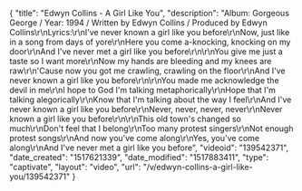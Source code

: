 {
    "title": "Edwyn Collins - A Girl Like You",
    "description": "Album: Gorgeous George \/ Year: 1994 \/ Written by Edwyn Collins \/ Produced by Edwyn Collins\r\nLyrics:\r\nI've never known a girl like you before\r\nNow, just like in a song from days of yore\r\nHere you come a-knocking, knocking on my door\r\nAnd I've never met a girl like you before\r\n\r\nYou give me just a taste so I want more\r\nNow my hands are bleeding and my knees are raw\r\n'Cause now you got me crawling, crawling on the floor\r\nAnd I've never known a girl like you before\r\n\r\nYou made me acknowledge the devil in me\r\nI hope to God I'm talking metaphorically\r\nHope that I'm talking alegorically\r\nKnow that I'm talking about the way I feel\r\nAnd I've never known a girl like you before\r\nNever, never, never, never\r\nNever known a girl like you before\r\n\r\nThis old town's changed so much\r\nDon't feel that I belong\r\nToo many protest singers\r\nNot enough protest songs\r\nAnd now you've come along\r\nYes, you've come along\r\nAnd I've never met a girl like you before",
    "videoid": "139542371",
    "date_created": "1517621339",
    "date_modified": "1517883411",
    "type": "captivate",
    "layout": "video",
    "url": "\/v\/edwyn-collins-a-girl-like-you\/139542371"
}
